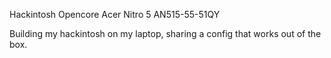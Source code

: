 Hackintosh Opencore Acer Nitro 5 AN515-55-51QY

Building my hackintosh on my laptop, sharing a config that works out of the box.
